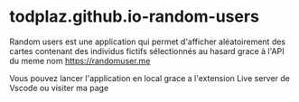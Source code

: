 # todplaz.github.io-random-users

Random users est une application qui permet d'afficher aléatoirement des cartes contenant des individus fictifs 
sélectionnés au hasard grace à l'API du meme nom https://randomuser.me

Vous pouvez lancer l'application en local grace a l'extension Live server de Vscode ou visiter ma page 
